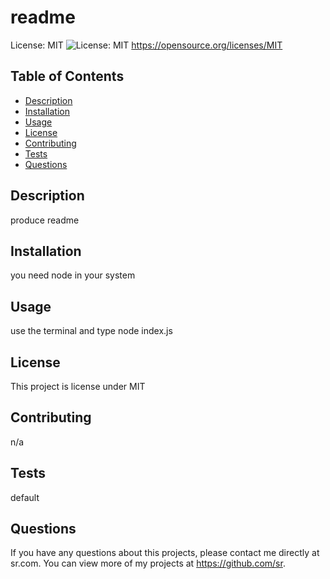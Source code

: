 # readme
    
  License: MIT ![License: MIT](https://img.shields.io/badge/License-MIT-yellow.svg)
  https://opensource.org/licenses/MIT


  
  ## Table of Contents
  - [Description](#description)
  - [Installation](#installation)
  - [Usage](#usage)
  - [License](#license)
  - [Contributing](#contributing)
  - [Tests](#tests)
  - [Questions](#questions)
  
  ## Description 
  produce readme

  ## Installation 
  you need node in your system
  
  ## Usage 
  use the terminal and type node index.js
  
  ## License 
  This project is license under MIT
  
  ## Contributing 
  n/a
  
  ## Tests
  default
  
  ## Questions
  If you have any questions about this projects, please contact me directly at sr.com. You can view more of my projects at https://github.com/sr.

